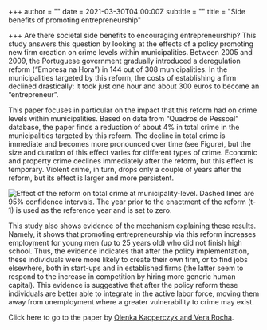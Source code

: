 +++
author = ""
date = 2021-03-30T04:00:00Z
subtitle = ""
title = "Side benefits of promoting entrepreneurship"

+++
Are there societal side benefits to encouraging entrepreneurship? This study answers this question by looking at the effects of a policy promoting new firm creation on crime levels within municipalities. Between 2005 and 2009, the Portuguese government gradually introduced a deregulation reform (“Empresa na Hora”) in 144 out of 308 municipalities. In the municipalities targeted by this reform, the costs of establishing a firm declined drastically: it took just one hour and about 300 euros to become an “entrepreneur”.

This paper focuses in particular on the impact that this reform had on crime levels within municipalities. Based on data from “Quadros de Pessoal” database, the paper finds a reduction of about 4% in total crime in the municipalities targeted by this reform. The decline in total crime is immediate and becomes more pronounced over time (see Figure), but the size and duration of this effect varies for different types of crime. Economic and property crime declines immediately after the reform, but this effect is temporary. Violent crime, in turn, drops only a couple of years after the reform, but its effect is larger and more persistent.

![](/v1617110898/research_report/Screen_Shot_2021-03-30_at_9.27.02_AM_pimnes.png "Effect of the reform on total crime at municipality-level. Dashed lines are 95% confidence intervals. The year prior to the enactment of the reform (t-1) is used as the reference year and is set to zero.")

This study also shows evidence of the mechanism explaining these results. Namely, it shows that promoting entrepreneurship via this reform increases employment for young men (up to 25 years old) who did not finish high school. Thus, the evidence indicates that after the policy implementation, these individuals were more likely to create their own firm, or to find jobs elsewhere, both in start-ups and in established firms (the latter seem to respond to the increase in competition by hiring more generic human capital). This evidence is suggestive that after the policy reform these individuals are better able to integrate in the active labor force, moving them away from unemployment where a greater vulnerability to crime may exist.

Click here to go to the paper by [Olenka Kacperczyk and Vera Rocha](https://papers.ssrn.com/sol3/papers.cfm?abstract_id=3798302).